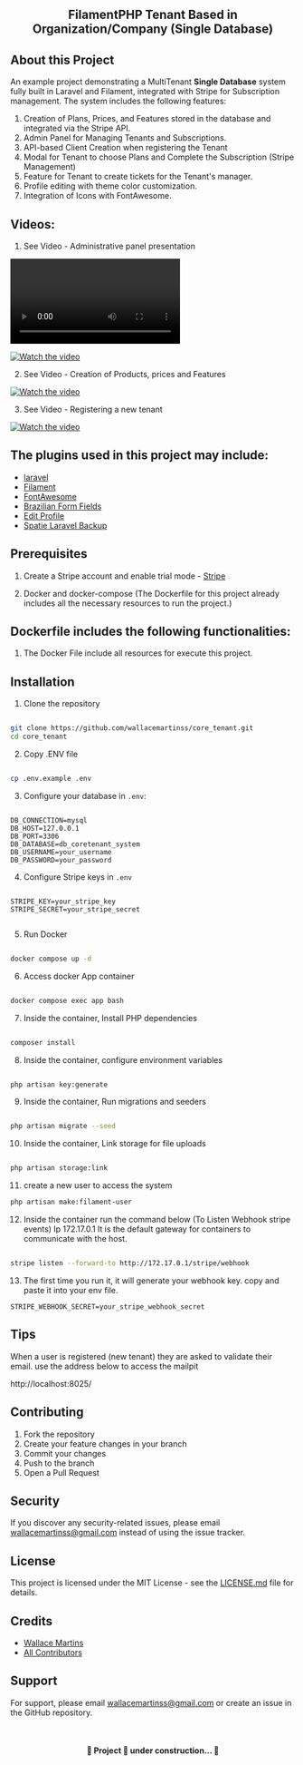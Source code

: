 <p align="center">
    <h2 align="center">
        FilamentPHP Tenant Based in Organization/Company (<b>Single Database</b>)
    </h2>
</p>

## About this Project

An example project demonstrating a MultiTenant <b>Single Database</b> system fully built in Laravel and Filament, integrated with Stripe for Subscription management. The system includes the following features:

1. Creation of Plans, Prices, and Features stored in the database and integrated via the Stripe API.
2. Admin Panel for Managing Tenants and Subscriptions.
3. API-based Client Creation when registering the Tenant
4. Modal for Tenant to choose Plans and Complete the Subscription (Stripe Management)
5. Feature for Tenant to create tickets for the Tenant's manager.
6. Profile editing with theme color customization.
7. Integration of Icons with FontAwesome.

## Videos:

1. See Video - Administrative panel presentation

<video>https://youtu.be/mjXOp9EMKj4</video>

[![Watch the video](https://i9.ytimg.com/vi/mjXOp9EMKj4/mqdefault.jpg?sqp=COS0ubwG-oaymwEmCMACELQB8quKqQMa8AEB-AH-CYAC0AWKAgwIABABGDsgTih_MA8=&rs=AOn4CLALzepT-_J4vfunjfSgNgETG4oPCA)]()

2. See Video - Creation of Products, prices and Features

[![Watch the video](https://i9.ytimg.com/vi/52wDWiFtNxw/mqdefault.jpg?sqp=COS0ubwG-oaymwEmCMACELQB8quKqQMa8AEB-AH-CYAC0AWKAgwIABABGF0gXShdMA8=&rs=AOn4CLAvZkesp1BSRpGhIzyFrDA3iWy8OQ)](https://youtu.be/52wDWiFtNxw)

3. See Video - Registering a new tenant

[![Watch the video](https://i9.ytimg.com/vi/LJdqvMkynlU/mqdefault.jpg?sqp=CLiyubwG-oaymwEmCMACELQB8quKqQMa8AEB-AH-CYAC0AWKAgwIABABGEEgTyhyMA8=&rs=AOn4CLBuDdS8OJrdML6h2UhjgkLGcdYKoA)](https://youtu.be/LJdqvMkynlU)

## The plugins used in this project may include:

-   [laravel](https://github.com/laravel/framework)
-   [Filament](https://github.com/filamentphp/filament)
-   [FontAwesome](https://v2.filamentphp.com/tricks/use-font-awesome-or-any-other-icon-set)
-   [Brazilian Form Fields](https://filamentphp.com/plugins/leandrocfe-brazilian-form-fields)
-   [Edit Profile](https://filamentphp.com/plugins/joaopaulolndev-edit-profile)
-   [Spatie Laravel Backup](https://filamentphp.com/plugins/shuvroroy-spatie-laravel-backup)

## Prerequisites

1. Create a Stripe account and enable trial mode - [Stripe](https://stripe.com/)

2. Docker and docker-compose (The Dockerfile for this project already includes all the necessary resources to run the project.)

## Dockerfile includes the following functionalities:

1. The Docker File include all resources for execute this project.

## Installation

1. Clone the repository

```bash

git clone https://github.com/wallacemartinss/core_tenant.git
cd core_tenant

```

2. Copy .ENV file

```bash

cp .env.example .env

```

3. Configure your database in `.env`:

```

DB_CONNECTION=mysql
DB_HOST=127.0.0.1
DB_PORT=3306
DB_DATABASE=db_coretenant_system
DB_USERNAME=your_username
DB_PASSWORD=your_password

```

4. Configure Stripe keys in `.env`

```

STRIPE_KEY=your_stripe_key
STRIPE_SECRET=your_stripe_secret


```

5. Run Docker

```bash

docker compose up -d

```

6. Access docker App container

```bash

docker compose exec app bash

```

7. Inside the container, Install PHP dependencies

```bash

composer install

```

8. Inside the container, configure environment variables

```bash

php artisan key:generate

```

9. Inside the container, Run migrations and seeders

```bash

php artisan migrate --seed

```

10. Inside the container, Link storage for file uploads

```bash

php artisan storage:link

```

11. create a new user to access the system

```bash
php artisan make:filament-user
```

12. Inside the container run the command below (To Listen Webhook stripe events) Ip 172.17.0.1 It is the default gateway for containers to communicate with the host.

```bash

stripe listen --forward-to http://172.17.0.1/stripe/webhook

```

13. The first time you run it, it will generate your webhook key. copy and paste it into your env file.

```
STRIPE_WEBHOOK_SECRET=your_stripe_webhook_secret

```

## Tips

When a user is registered (new tenant) they are asked to validate their email. use the address below to access the mailpit

http://localhost:8025/

## Contributing

1. Fork the repository
2. Create your feature changes in your branch
3. Commit your changes
4. Push to the branch
5. Open a Pull Request

## Security

If you discover any security-related issues, please email wallacemartinss@gmail.com instead of using the issue tracker.

## License

This project is licensed under the MIT License - see the [LICENSE.md](LICENSE.md) file for details.

## Credits

-   [Wallace Martins](https://github.com/wallacemartinss)
-   [All Contributors](../../contributors)

## Support

For support, please email wallacemartinss@gmail.com or create an issue in the GitHub repository.

<br>
    <h4 align="center">
        🚧  Project 🚀 under construction...  🚧
    </h4>
<br>
